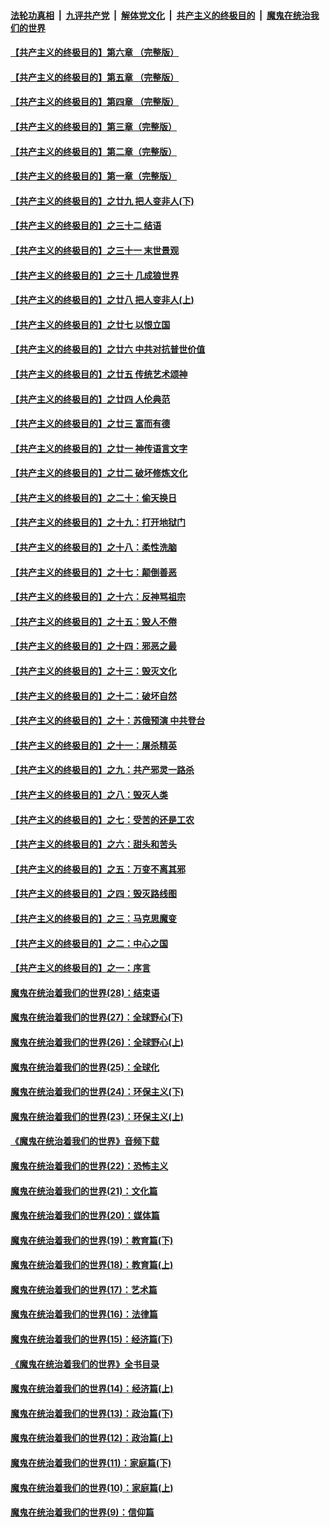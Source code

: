 ####  [法轮功真相](../../../../basic/blob/master/README.md?t=02072152) &nbsp;|&nbsp; [九评共产党](../../../../9ping.md/blob/master/README.md?t=02072152) &nbsp;|&nbsp; [解体党文化](../../../../jtdwh.md/blob/master/README.md?t=02072152)  &nbsp;|&nbsp; [共产主义的终极目的](../../../../gczydzjmd.md/blob/master/README.md?t=02072152) &nbsp;|&nbsp; [魔鬼在统治我们的世界](../../../../mgztzwmdsj.md/blob/master/README.md?t=02072152) 

#### [【共产主义的终极目的】第六章 （完整版）](../pages/nsc422/n11428913.md?t=02072152) 

#### [【共产主义的终极目的】第五章 （完整版）](../pages/nsc422/n11428912.md?t=02072152) 

#### [【共产主义的终极目的】第四章 （完整版）](../pages/nsc422/n11428907.md?t=02072152) 

#### [【共产主义的终极目的】第三章（完整版）](../pages/nsc422/n11428848.md?t=02072152) 

#### [【共产主义的终极目的】第二章（完整版）](../pages/nsc422/n11428831.md?t=02072152) 

#### [【共产主义的终极目的】第一章（完整版）](../pages/nsc422/n11417651.md?t=02072152) 

#### [【共产主义的终极目的】之廿九 把人变非人(下)](../pages/nsc422/n11344140.md?t=02072152) 

#### [【共产主义的终极目的】之三十二 结语](../pages/nsc422/n11360535.md?t=02072152) 

#### [【共产主义的终极目的】之三十一 末世景观](../pages/nsc422/n11351129.md?t=02072152) 

#### [【共产主义的终极目的】之三十 几成狼世界](../pages/nsc422/n11348280.md?t=02072152) 

#### [【共产主义的终极目的】之廿八 把人变非人(上)](../pages/nsc422/n11340492.md?t=02072152) 

#### [【共产主义的终极目的】之廿七 以恨立国](../pages/nsc422/n11336944.md?t=02072152) 

#### [【共产主义的终极目的】之廿六 中共对抗普世价值](../pages/nsc422/n11324785.md?t=02072152) 

#### [【共产主义的终极目的】之廿五 传统艺术颂神](../pages/nsc422/n11296396.md?t=02072152) 

#### [【共产主义的终极目的】之廿四 人伦典范](../pages/nsc422/n11296397.md?t=02072152) 

#### [【共产主义的终极目的】之廿三 富而有德](../pages/nsc422/n11283598.md?t=02072152) 

#### [【共产主义的终极目的】之廿一 神传语言文字](../pages/nsc422/n11263265.md?t=02072152) 

#### [【共产主义的终极目的】之廿二 破坏修炼文化](../pages/nsc422/n11245728.md?t=02072152) 

#### [【共产主义的终极目的】之二十：偷天换日](../pages/nsc422/n11238846.md?t=02072152) 

#### [【共产主义的终极目的】之十九：打开地狱门](../pages/nsc422/n11206376.md?t=02072152) 

#### [【共产主义的终极目的】之十八：柔性洗脑](../pages/nsc422/n11199994.md?t=02072152) 

#### [【共产主义的终极目的】之十七：颠倒善恶](../pages/nsc422/n11179782.md?t=02072152) 

#### [【共产主义的终极目的】之十六：反神骂祖宗](../pages/nsc422/n11166798.md?t=02072152) 

#### [【共产主义的终极目的】之十五：毁人不倦](../pages/nsc422/n11166792.md?t=02072152) 

#### [【共产主义的终极目的】之十四：邪恶之最](../pages/nsc422/n11150249.md?t=02072152) 

#### [【共产主义的终极目的】之十三：毁灭文化](../pages/nsc422/n11135227.md?t=02072152) 

#### [【共产主义的终极目的】之十二：破坏自然](../pages/nsc422/n11135214.md?t=02072152) 

#### [【共产主义的终极目的】之十：苏俄预演 中共登台](../pages/nsc422/n11118424.md?t=02072152) 

#### [【共产主义的终极目的】之十一：屠杀精英](../pages/nsc422/n11118442.md?t=02072152) 

#### [【共产主义的终极目的】之九：共产邪灵一路杀](../pages/nsc422/n11114139.md?t=02072152) 

#### [【共产主义的终极目的】之八：毁灭人类](../pages/nsc422/n11108503.md?t=02072152) 

#### [【共产主义的终极目的】之七：受苦的还是工农](../pages/nsc422/n11101809.md?t=02072152) 

#### [【共产主义的终极目的】之六：甜头和苦头](../pages/nsc422/n11096971.md?t=02072152) 

#### [【共产主义的终极目的】之五：万变不离其邪](../pages/nsc422/n11091285.md?t=02072152) 

#### [【共产主义的终极目的】之四：毁灭路线图](../pages/nsc422/n11086284.md?t=02072152) 

#### [【共产主义的终极目的】之三：马克思魔变](../pages/nsc422/n11061941.md?t=02072152) 

#### [【共产主义的终极目的】之二：中心之国](../pages/nsc422/n11047728.md?t=02072152) 

#### [【共产主义的终极目的】之一：序言](../pages/nsc422/n11086077.md?t=02072152) 

#### [魔鬼在统治着我们的世界(28)：结束语](../pages/nsc422/n10936246.md?t=02072152) 

#### [魔鬼在统治着我们的世界(27)：全球野心(下)](../pages/nsc422/n10928319.md?t=02072152) 

#### [魔鬼在统治着我们的世界(26)：全球野心(上)](../pages/nsc422/n10900318.md?t=02072152) 

#### [魔鬼在统治着我们的世界(25)：全球化](../pages/nsc422/n10788205.md?t=02072152) 

#### [魔鬼在统治着我们的世界(24)：环保主义(下)](../pages/nsc422/n10695307.md?t=02072152) 

#### [魔鬼在统治着我们的世界(23)：环保主义(上)](../pages/nsc422/n10688613.md?t=02072152) 

#### [《魔鬼在统治着我们的世界》音频下载](../pages/nsc422/n10635553.md?t=02072152) 

#### [魔鬼在统治着我们的世界(22)：恐怖主义](../pages/nsc422/n10614727.md?t=02072152) 

#### [魔鬼在统治着我们的世界(21)：文化篇](../pages/nsc422/n10597706.md?t=02072152) 

#### [魔鬼在统治着我们的世界(20)：媒体篇](../pages/nsc422/n10586579.md?t=02072152) 

#### [魔鬼在统治着我们的世界(19)：教育篇(下)](../pages/nsc422/n10564808.md?t=02072152) 

#### [魔鬼在统治着我们的世界(18)：教育篇(上)](../pages/nsc422/n10526970.md?t=02072152) 

#### [魔鬼在统治着我们的世界(17)：艺术篇](../pages/nsc422/n10499093.md?t=02072152) 

#### [魔鬼在统治着我们的世界(16)：法律篇](../pages/nsc422/n10485969.md?t=02072152) 

#### [魔鬼在统治着我们的世界(15)：经济篇(下)](../pages/nsc422/n10469975.md?t=02072152) 

#### [《魔鬼在统治着我们的世界》全书目录](../pages/nsc422/n10464261.md?t=02072152) 

#### [魔鬼在统治着我们的世界(14)：经济篇(上)](../pages/nsc422/n10457370.md?t=02072152) 

#### [魔鬼在统治着我们的世界(13)：政治篇(下)](../pages/nsc422/n10448270.md?t=02072152) 

#### [魔鬼在统治着我们的世界(12)：政治篇(上)](../pages/nsc422/n10444576.md?t=02072152) 

#### [魔鬼在统治着我们的世界(11)：家庭篇(下)](../pages/nsc422/n10440961.md?t=02072152) 

#### [魔鬼在统治着我们的世界(10)：家庭篇(上)](../pages/nsc422/n10435448.md?t=02072152) 

#### [魔鬼在统治着我们的世界(9)：信仰篇](../pages/nsc422/n10432159.md?t=02072152) 

